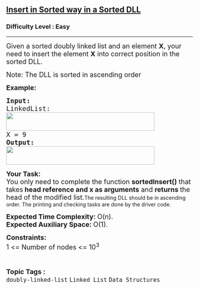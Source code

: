 <h2><a href="https://www.geeksforgeeks.org/problems/insert-in-sorted-way-in-a-sorted-dll/1?page=1&category=Linked%20List&status=unsolved&sortBy=difficulty">Insert in Sorted way in a Sorted DLL</a></h2><h3>Difficulty Level : Easy</h3><hr><div class="problems_problem_content__Xm_eO"><p><span style="font-size: 18px;">Given a sorted doubly linked list and an element <strong>X</strong>, your need to insert the element <strong>X</strong> into correct position in the sorted DLL.</span></p>
<p><span style="font-size: 18px;"><span class="selectable-text copyable-text" style="caret-color: #000000;">Note: The DLL is sorted in ascending order</span></span></p>
<p><span style="font-size: 18px;"><strong>Example:</strong></span></p>
<pre><span style="font-size: 18px;"><strong>Input:
</strong>LinkedList:
<img style="height: 49px; width: 400px;" src="https://contribute.geeksforgeeks.org/wp-content/uploads/dll.png" alt="">
X = 9
<strong>Output:</strong></span>
<img style="height: 50px; width: 400px;" src="https://contribute.geeksforgeeks.org/wp-content/uploads/dll2.png" alt="">
</pre>
<p><span style="font-size: 18px;"><strong>Your Task:</strong><br>You only need to complete the&nbsp;function <strong>sortedInsert()</strong> that takes<strong> head reference and x as arguments</strong> and <strong>returns </strong>the head of the modified list.</span><span style="caret-color: #000000; font-family: -apple-system, BlinkMacSystemFont, 'Segoe UI', Roboto, Oxygen, Ubuntu, Cantarell, 'Open Sans', 'Helvetica Neue', sans-serif;">The resulting DLL should be in ascending order. The printing and checking tasks are done by the driver code.</span></p>
<p><span style="font-size: 18px;"><strong>Expected Time Complexity:&nbsp;</strong>O(n).<br><strong>Expected Auxiliary Space:&nbsp;</strong>O(1).</span></p>
<p><span style="font-size: 18px;"><strong>Constraints:</strong><br>1 &lt;= Number of nodes &lt;= 10<sup>3</sup></span></p></div><br><p><span style=font-size:18px><strong>Topic Tags : </strong><br><code>doubly-linked-list</code>&nbsp;<code>Linked List</code>&nbsp;<code>Data Structures</code>&nbsp;